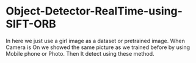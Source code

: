 # Object-Detector-RealTime-using-SIFT-ORB

In here we just use a girl image as a dataset or pretrained image. 
When Camera is On we showed the same picture as we trained before 
by using Mobile phone or Photo. Then It detect using these method.
 
